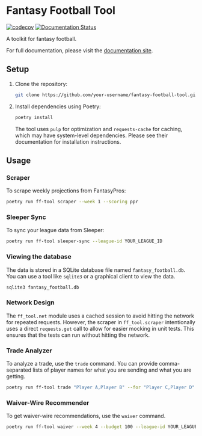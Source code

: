 # Fantasy Football Tool

[![codecov](https://codecov.io/gh/<org>/<repo>/branch/main/graph/badge.svg)](https://codecov.io/gh/<org>/<repo>)
[![Documentation Status](https://readthedocs.org/projects/<repo>/badge/?version=latest)](https://<repo>.readthedocs.io/en/latest/?badge=latest)

A toolkit for fantasy football.

For full documentation, please visit the [documentation site](https://<org>.github.io/Fantasy-Football-Tool/).

## Setup

1.  Clone the repository:
    ```bash
    git clone https://github.com/your-username/fantasy-football-tool.git
    ```
2.  Install dependencies using Poetry:
    ```bash
    poetry install
    ```
    The tool uses `pulp` for optimization and `requests-cache` for caching, which may have system-level dependencies. Please see their documentation for installation instructions.

## Usage

### Scraper

To scrape weekly projections from FantasyPros:
```bash
poetry run ff-tool scraper --week 1 --scoring ppr
```

### Sleeper Sync

To sync your league data from Sleeper:
```bash
poetry run ff-tool sleeper-sync --league-id YOUR_LEAGUE_ID
```

### Viewing the database

The data is stored in a SQLite database file named `fantasy_football.db`. You can use a tool like `sqlite3` or a graphical client to view the data.
```bash
sqlite3 fantasy_football.db
```

### Network Design

The `ff_tool.net` module uses a cached session to avoid hitting the network for repeated requests. However, the scraper in `ff_tool.scraper` intentionally uses a direct `requests.get` call to allow for easier mocking in unit tests. This ensures that the tests can run without hitting the network.

### Trade Analyzer

To analyze a trade, use the `trade` command. You can provide comma-separated lists of player names for what you are sending and what you are getting.

```bash
poetry run ff-tool trade "Player A,Player B" --for "Player C,Player D"
```

### Waiver-Wire Recommender

To get waiver-wire recommendations, use the `waiver` command.

```bash
poetry run ff-tool waiver --week 4 --budget 100 --league-id YOUR_LEAGUE_ID
```